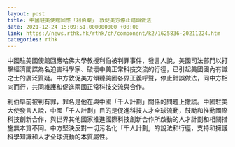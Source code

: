 ```yaml
---
layout: post
title: 中國駐美使館回應「利伯案」　敦促美方停止錯誤做法
date: 2021-12-24 15:09:51.000000000 +08:00
link: https://news.rthk.hk/rthk/ch/component/k2/1625836-20211224.htm
categories: rthk
---
```


中國駐美國使館回應哈佛大學教授利伯被判罪事件，發言人說，美國司法部門以打擊經濟間諜為名迫害科學家、破壞中美正常科技交流的行徑，已引起美國國內有識之士的廣泛質疑。中方敦促美方傾聽美國各界正義呼聲，停止錯誤做法，同中方相向而行，共同維護和促進兩國正常科技交流與合作。

利伯早前被判有罪，罪名是他在與中國「千人計劃」關係的問題上撒謊。中國駐美大使發言人說，中國「千人計劃」目的是促進科技人才全球流動，鼓勵和推動國際科技創新合作，與世界其他國家推進國際科技創新合作所啟動的人才計劃和相關措施無本質不同。中方堅決反對一切污名化「千人計劃」的說法和行徑，支持和擁護科學知識和人才全球流動的本質屬性。
